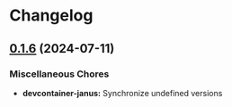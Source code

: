 # Changelog

## [0.1.6](https://github.com/jhatler/janus/compare/devcontainer-janus-v0.1.5...devcontainer-janus-v0.1.6) (2024-07-11)


### Miscellaneous Chores

* **devcontainer-janus:** Synchronize undefined versions
